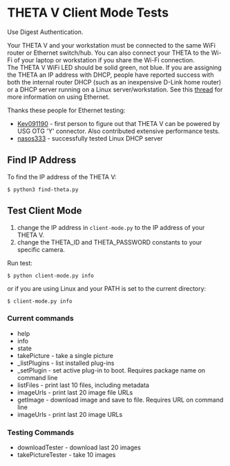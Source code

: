 # THETA V Client Mode Tests

Use Digest Authentication.

Your THETA V and your workstation must be connected to the same
WiFi router or Ethernet switch/hub. You can also connect your THETA to the Wi-Fi of your
laptop or workstation if you share the Wi-Fi connection.  
The THETA V WiFi LED should be solid green, not blue.  If you are assigning the THETA an IP
address with DHCP, people have reported success with both the internal router DHCP (such as an
inexpensive D-Link home router) or a DHCP server running on a Linux server/workstation.  See this
[thread](https://community.theta360.guide/t/how-to-connect-theta-v-with-ethernet/3298?u=codetricity) for more information on using Ethernet.

Thanks these people for Ethernet testing:

* [Kev091190](https://community.theta360.guide/u/Kev091190) - first person to figure out that THETA V can be powered by USG OTG 'Y' connector. Also contributed extensive performance tests.
* [nasos333](https://community.theta360.guide/u/nasos333) - successfully tested Linux DHCP server

## Find IP Address

To find the IP address of the THETA V:

    $ python3 find-theta.py

## Test Client Mode

1. change the IP address in `client-mode.py` to the IP address of your THETA V.
2. change the THETA_ID and THETA_PASSWORD constants to your specific camera.

Run test:

    $ python client-mode.py info

or if you are using Linux and your PATH is set to the current directory:

    $ client-mode.py info

### Current commands

* help
* info
* state
* takePicture - take a single picture
* _listPlugins - list installed plug-ins
* _setPlugin - set active plug-in to boot. Requires package name on command line
* listFiles - print last 10 files, including metadata
* imageUrls - print last 20 image file URLs
* getImage - download image and save to file. Requires URL on command line
* imageUrls - print last 20 image URLs

### Testing Commands

* downloadTester - download last 20 images
* takePictureTester - take 10 images
